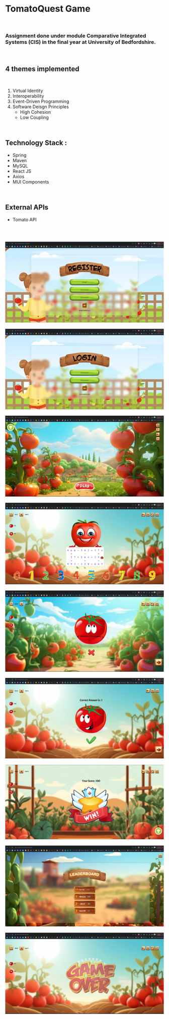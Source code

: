 # TomatoQuest Game

<br>

### Assignment done under module Comparative Integrated Systems (CIS) in the final year at University of Bedfordshire.

<br>

## 4 themes implemented

<br>

1. Virtual Identity
2. Interoperability
3. Event-Driven Programming
4. Software Deisgn Principles
    - High Cohesion 
    - Low Coupling


<br>

## Technology Stack :

- Spring
- Maven
- MySQL
- React JS
- Axios
- MUI Components

<br>

## External APIs

- Tomato API

<br><br>

<img src = "tomato-quest-frontend/src/assets/images/screenshots/0.png" alt = "sample"> <br><br>
<img src = "tomato-quest-frontend/src/assets/images/screenshots/1.png" alt = "sample"> <br><br>
<img src = "tomato-quest-frontend/src/assets/images/screenshots/2.png" alt = "sample"> <br><br>
<img src = "tomato-quest-frontend/src/assets/images/screenshots/3.png" alt = "sample"> <br><br>
<img src = "tomato-quest-frontend/src/assets/images/screenshots/4.png" alt = "sample"> <br><br>
<img src = "tomato-quest-frontend/src/assets/images/screenshots/5.png" alt = "sample"> <br><br>
<img src = "tomato-quest-frontend/src/assets/images/screenshots/6.png" alt = "sample"> <br><br>
<img src = "tomato-quest-frontend/src/assets/images/screenshots/7.png" alt = "sample"> <br><br>
<img src = "tomato-quest-frontend/src/assets/images/screenshots/8.png" alt = "sample"> <br><br>